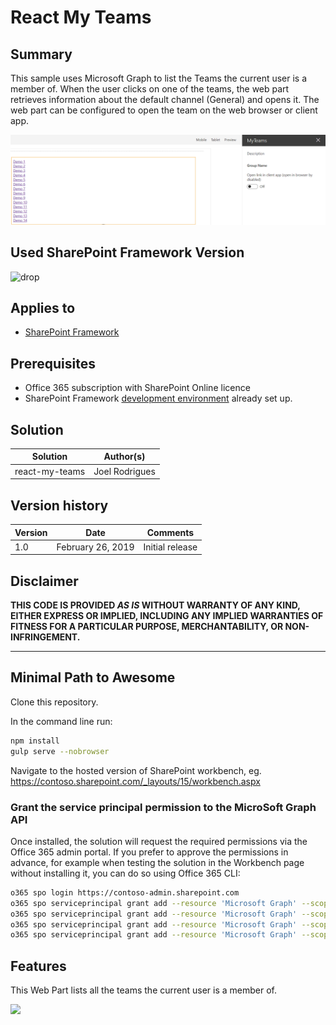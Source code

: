 # React My Teams

## Summary

This sample uses Microsoft Graph to list the Teams the current user is a member of. When the user clicks on one of the teams, the web part retrieves information about the default channel (General) and opens it.
The web part can be configured to open the team on the web browser or client app.

![Demo](./assets/Preview.png)

## Used SharePoint Framework Version

![drop](https://img.shields.io/badge/drop-1.7.1-green.svg)

## Applies to

- [SharePoint Framework](https:/dev.office.com/sharepoint)

## Prerequisites

- Office 365 subscription with SharePoint Online licence
- SharePoint Framework [development environment](https://dev.office.com/sharepoint/docs/spfx/set-up-your-development-environment) already set up.

## Solution

| Solution       | Author(s)      |
| -------------- | -------------- |
| react-my-teams | Joel Rodrigues |

## Version history

| Version | Date              | Comments        |
| ------- | ----------------- | --------------- |
| 1.0     | February 26, 2019 | Initial release |

## Disclaimer

**THIS CODE IS PROVIDED _AS IS_ WITHOUT WARRANTY OF ANY KIND, EITHER EXPRESS OR IMPLIED, INCLUDING ANY IMPLIED WARRANTIES OF FITNESS FOR A PARTICULAR PURPOSE, MERCHANTABILITY, OR NON-INFRINGEMENT.**

---

## Minimal Path to Awesome

Clone this repository.

In the command line run:

```bash
npm install
gulp serve --nobrowser
```

Navigate to the hosted version of SharePoint workbench, eg. https://contoso.sharepoint.com/_layouts/15/workbench.aspx

### Grant the service principal permission to the MicroSoft Graph API

Once installed, the solution will request the required permissions via the Office 365 admin portal.
If you prefer to approve the permissions in advance, for example when testing the solution in the Workbench page without installing it, you can do so using Office 365 CLI:

```bash
o365 spo login https://contoso-admin.sharepoint.com
o365 spo serviceprincipal grant add --resource 'Microsoft Graph' --scope 'User.Read.All'
o365 spo serviceprincipal grant add --resource 'Microsoft Graph' --scope 'User.ReadWrite.All'
o365 spo serviceprincipal grant add --resource 'Microsoft Graph' --scope 'Group.Read.All'
o365 spo serviceprincipal grant add --resource 'Microsoft Graph' --scope 'Group.ReadWrite.All'
```

## Features

This Web Part lists all the teams the current user is a member of.

<img src="https://telemetry.sharepointpnp.com/sp-dev-fx-webparts/samples/react-my-teams" />
